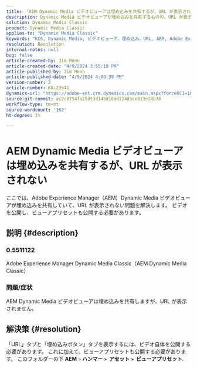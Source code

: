 ```yaml
---
title: 「AEM Dynamic Media ビデオビューアは埋め込みを共有するが、URL が表示されない」
description: Dynamic Media ビデオビューアが埋め込みを共有するものの、URL が表示されないAEMの問題を解決する方法を説明します。
solution: Dynamic Media Classic
product: Dynamic Media Classic
applies-to: "Dynamic Media Classic"
keywords: "KCS, Dynamic Media, ビデオビューア，埋め込み，URL, AEM, Adobe Experience Manager, トラブルシューティング"
resolution: Resolution
internal-notes: null
bug: false
article-created-by: Jim Menn
article-created-date: "4/9/2024 3:55:18 PM"
article-published-by: Jim Menn
article-published-date: "4/9/2024 4:00:39 PM"
version-number: 3
article-number: KA-23941
dynamics-url: "https://adobe-ent.crm.dynamics.com/main.aspx?forceUCI=1&pagetype=entityrecord&etn=knowledgearticle&id=6326bb8c-89f6-ee11-a1fe-6045bd006268"
source-git-commit: ac2c8754fa25d53d145d10dd124d3ce813e14b70
workflow-type: tm+mt
source-wordcount: '162'
ht-degree: 1%

---
```


# AEM Dynamic Media ビデオビューアは埋め込みを共有するが、URL が表示されない


ここでは、Adobe Experience Manager（AEM）Dynamic Media ビデオビューアが埋め込みを共有していて、URL が表示されない問題を解決します。 ビデオを公開し、ビューアプリセットも公開する必要があります。

## 説明 {#description}


### 0.5511122<b> </b>

Adobe Experience Manager Dynamic Media Classic（AEM Dynamic Media Classic）

### 問題/症状

AEM Dynamic Media ビデオビューアは埋め込みを共有しますが、URL が表示されません。


## 解決策 {#resolution}


「URL」タブと「埋め込みボタン」タブを表示するには、ビデオ自体を公開する必要があります。 これに加えて、ビューアプリセットも公開する必要があります。 このフォルダーの下 <b>AEM</b> `>`  <b>ハンマー `>` </b> <b>アセット `>` </b> <b>ビューアプリセット</b>.

